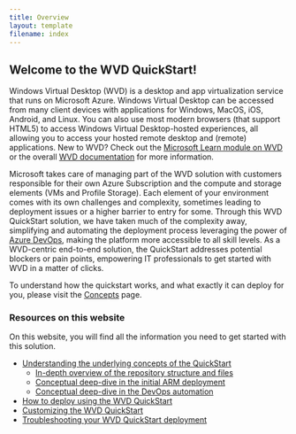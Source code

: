 ```yaml
---
title: Overview
layout: template
filename: index
---
```


## <b>Welcome to the WVD QuickStart!</b>

Windows Virtual Desktop (WVD) is a desktop and app virtualization service that runs on Microsoft Azure. Windows Virtual Desktop can be accessed from many client devices with applications for Windows, MacOS, iOS, Android, and Linux. You can also use most modern browsers (that support HTML5) to access Windows Virtual Desktop-hosted experiences, all allowing you to access your hosted remote desktop and (remote) applications. New to WVD? Check out the <a href="https://docs.microsoft.com/en-us/learn/paths/m365-wvd/" target="_blank">Microsoft Learn module on WVD</a> or the overall <a href="https://aka.ms/wvddocs" target="_blank">WVD documentation</a> for more information. 

Microsoft takes care of managing part of the WVD solution with customers responsible for their own Azure Subscription and the compute and storage elements (VMs and Profile Storage). Each element of your environment comes with its own challenges and complexity, sometimes leading to deployment issues or a higher barrier to entry for some. Through this WVD QuickStart solution, we have taken much of the complexity away, simplifying and automating the deployment process leveraging the power of <a href="https://dev.azure.com" target="_blank">Azure DevOps</a>, making the platform more accessible to all skill levels. As a WVD-centric end-to-end solution, the QuickStart addresses potential blockers or pain points, empowering IT professionals to get started with WVD in a matter of clicks. 

To understand how the quickstart works, and what exactly it can deploy for you, please visit the <a href="concepts">Concepts</a> page.

### <b>Resources on this website</b>
On this website, you will find all the information you need to get started with this solution. 
* <a href="concepts">Understanding the underlying concepts of the QuickStart</a>
  * <a href="repo">In-depth overview of the repository structure and files</a>
  * <a href="armdeployment">Conceptual deep-dive in the initial ARM deployment</a>
  * <a href="devops">Conceptual deep-dive in the DevOps automation</a>
* <a href="howto">How to deploy using the WVD QuickStart</a>
* <a href="customize">Customizing the WVD QuickStart</a>
* <a href="troubleshoot">Troubleshooting your WVD QuickStart deployment</a>
